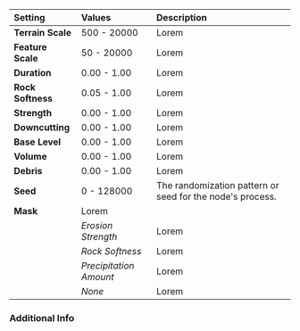 | Setting           | Values                 | Description |
| :---------------- | :--------------------- | :---------- |
| **Terrain Scale** | 500 - 20000            | Lorem |
| **Feature Scale** | 50 - 20000             | Lorem |
| **Duration**      | 0.00 - 1.00            | Lorem |
| **Rock Softness** | 0.05 - 1.00            | Lorem |
| **Strength**      | 0.00 - 1.00            | Lorem |
| **Downcutting**   | 0.00 - 1.00            | Lorem |
| **Base Level**    | 0.00 - 1.00            | Lorem |
| **Volume**        | 0.00 - 1.00            | Lorem |
| **Debris**        | 0.00 - 1.00            | Lorem |
| **Seed**          | 0 - 128000             | The randomization pattern or seed for the node's process. |
| **Mask**          | Lorem            |
|                   | *Erosion Strength*     | Lorem |
|                   | *Rock Softness*        | Lorem |
|                   | *Precipitation Amount* | Lorem |
|                   | *None*                 | Lorem |

### Additional Info

